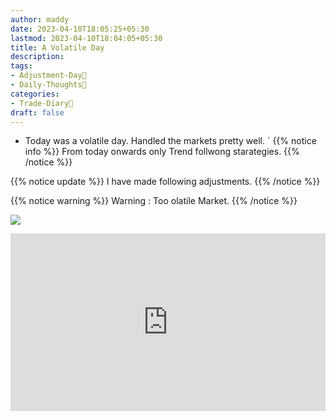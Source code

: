 ```yaml
---
author: maddy
date: 2023-04-10T18:05:25+05:30
lastmod: 2023-04-10T18:04:05+05:30
title: A Volatile Day
description: 
tags:
- Adjustment-Day🤹
- Daily-Thoughts🤔
categories: 
- Trade-Diary📗
draft: false
---
```

- Today was a volatile day. Handled the markets pretty well.
`
{{% notice info %}}
From today onwards only Trend follwong starategies.
{{% /notice %}}

{{% notice update %}}
I have made following adjustments.
{{% /notice %}}

{{% notice warning %}}
Warning : Too olatile Market.
{{% /notice %}}

![](https://i.imgur.com/kh6z1UL.png)


<div style="position:relative;width:100%;overflow:hidden;padding-top:56.25%;">
<iframe frameborder="0" title="YouTube video player" type="text/html" src="https://www.youtube.com/embed/UcQfQKXSuvo?		&enablejsapi=1&modestbranding=1&rel=0&iv_load_policy=3&color=white&start=05&widget_referrer=Mahadevan%20Iyer&hl=en" allow="accelerometer; autoplay; clipboard-write; encrypted-media; gyroscope; picture-in-picture" allowfullscreen style='position:absolute;bottom:0;width:100%;height:100%;'></iframe>
</div>

